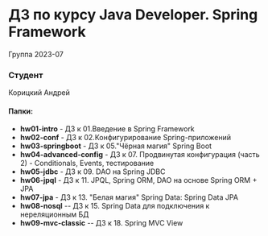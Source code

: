 # ДЗ по курсу Java Developer.  Spring Framework 


Группа 2023-07

### Студент
Корицкий Андрей

#### Папки:
- **hw01-intro** - ДЗ к 01.Введение в Spring Framework
- **hw02-conf**  - ДЗ к 02.Конфигурирование Spring-приложений
- **hw03-springboot**  - ДЗ к 05."Чёрная магия" Spring Boot 
- **hw04-advanced-config**  - ДЗ к 07. Продвинутая конфигурация (часть 2) - Conditionals, Events, тестирование
- **hw05-jdbc**  - ДЗ к 09. DAO на Spring JDBC 
- **hw06-jpql**  - ДЗ к 11. JPQL, Spring ORM, DAO на основе Spring ORM + JPA
- **hw07-jpa**  - ДЗ к 13. "Белая магия" Spring Data: Spring Data JPA
- **hw08-nosql**  -- ДЗ к 15. Spring Data для подключения к нереляционным БД
- **hw09-mvc-classic**  -- ДЗ к 18.  Spring MVC View 
